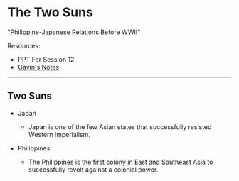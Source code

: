 # The Two Suns

"Philippine-Japanese Relations Before WWII"

Resources:
- PPT For Session 12
- [Gavin's Notes](https://docs.google.com/document/d/1xHkrErD4_WfeNPrvsBU8SvP2fxrATDznUxktA25vlOg/edit)

---

## Two Suns

- Japan
	- Japan is one of the few Asian states that successfully resisted Western imperialism.

- Philippines
	- The Philippines is the first colony in East and Southeast Asia to successfully revolt against a colonial power.

